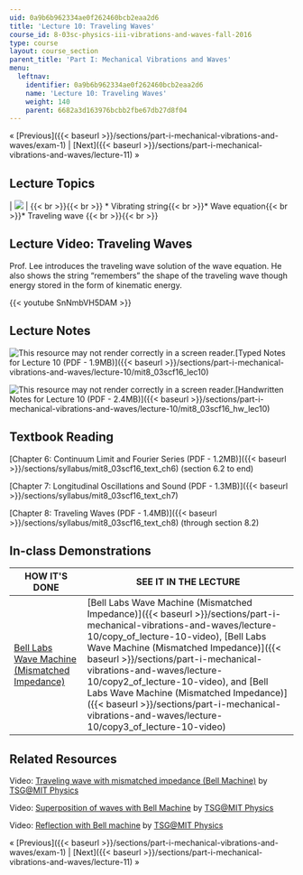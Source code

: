 ```yaml
---
uid: 0a9b6b962334ae0f262460bcb2eaa2d6
title: 'Lecture 10: Traveling Waves'
course_id: 8-03sc-physics-iii-vibrations-and-waves-fall-2016
type: course
layout: course_section
parent_title: 'Part I: Mechanical Vibrations and Waves'
menu:
  leftnav:
    identifier: 0a9b6b962334ae0f262460bcb2eaa2d6
    name: 'Lecture 10: Traveling Waves'
    weight: 140
    parent: 6682a3d163976bcbb2fbe67db27d8f04
---
```


« [Previous]({{< baseurl >}}/sections/part-i-mechanical-vibrations-and-waves/exam-1) | [Next]({{< baseurl >}}/sections/part-i-mechanical-vibrations-and-waves/lecture-11) »

Lecture Topics
--------------

| ![](https://open-learning-course-data-production.s3.amazonaws.com/8-03sc-physics-iii-vibrations-and-waves-fall-2016/73b37037e6271b6ba5b243eb3fcf8bfb_L10.jpg) |  {{< br >}}{{< br >}} *   Vibrating string{{< br >}}*   Wave equation{{< br >}}*   Traveling wave {{< br >}}{{< br >}}  

Lecture Video: Traveling Waves
------------------------------

Prof. Lee introduces the traveling wave solution of the wave equation. He also shows the string “remembers” the shape of the traveling wave though energy stored in the form of kinematic energy.

{{< youtube SnNmbVH5DAM >}}

Lecture Notes
-------------

![This resource may not render correctly in a screen reader.](/images/inacessible.gif)[Typed Notes for Lecture 10 (PDF - 1.9MB)]({{< baseurl >}}/sections/part-i-mechanical-vibrations-and-waves/lecture-10/mit8_03scf16_lec10)

![This resource may not render correctly in a screen reader.](/images/inacessible.gif)[Handwritten Notes for Lecture 10 (PDF - 2.4MB)]({{< baseurl >}}/sections/part-i-mechanical-vibrations-and-waves/lecture-10/mit8_03scf16_hw_lec10)

Textbook Reading
----------------

[Chapter 6: Continuum Limit and Fourier Series (PDF - 1.2MB)]({{< baseurl >}}/sections/syllabus/mit8_03scf16_text_ch6) (section 6.2 to end) 

[Chapter 7: Longitudinal Oscillations and Sound (PDF - 1.3MB)]({{< baseurl >}}/sections/syllabus/mit8_03scf16_text_ch7) 

[Chapter 8: Traveling Waves (PDF - 1.4MB)]({{< baseurl >}}/sections/syllabus/mit8_03scf16_text_ch8) (through section 8.2) 

In-class Demonstrations
-----------------------

| HOW IT'S DONE | SEE IT IN THE LECTURE |
| --- | --- |
| [Bell Labs Wave Machine (Mismatched Impedance)](http://tsgphysics.mit.edu/front/?page=demo.php&letnum=C%2027&show=0) | [Bell Labs Wave Machine (Mismatched Impedance)]({{< baseurl >}}/sections/part-i-mechanical-vibrations-and-waves/lecture-10/copy_of_lecture-10-video), [Bell Labs Wave Machine (Mismatched Impedance)]({{< baseurl >}}/sections/part-i-mechanical-vibrations-and-waves/lecture-10/copy2_of_lecture-10-video), and [Bell Labs Wave Machine (Mismatched Impedance)]({{< baseurl >}}/sections/part-i-mechanical-vibrations-and-waves/lecture-10/copy3_of_lecture-10-video) 

Related Resources
-----------------

Video: [Traveling wave with mismatched impedance (Bell Machine)](https://youtu.be/AjzBGC4tGTo) by [TSG@MIT Physics](http://tsgphysics.mit.edu/front/)

Video: [Superposition of waves with Bell Machine](https://youtu.be/BWraEDaVXZM) by [TSG@MIT Physics](http://tsgphysics.mit.edu/front/)

Video: [Reflection with Bell machine](https://youtu.be/YQHbRw_hyz4) by [TSG@MIT Physics](http://tsgphysics.mit.edu/front/)

« [Previous]({{< baseurl >}}/sections/part-i-mechanical-vibrations-and-waves/exam-1) | [Next]({{< baseurl >}}/sections/part-i-mechanical-vibrations-and-waves/lecture-11) »